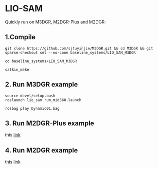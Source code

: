 # LIO-SAM
Quickly run on M3DGR, M2DGR-Plus and M2DGR:

## 1.Compile
```
git clone https://github.com/sjtuyinjie/M3DGR.git && cd M3DGR && git sparse-checkout set --no-cone baseline_systems/LIO_SAM_M3DGR

cd baseline_systems/LIO_SAM_M3DGR

catkin_make
```

## 2. Run M3DGR example
```
source devel/setup.bash
roslaunch lio_sam run_mid360.launch

rosbag play Dynamic01.bag
```

## 3. Run M2DGR-Plus example

this [link](https://github.com/sjtuyinjie/M2DGR-Benchmark/tree/main/LIO_Sam_M2DGRP)

## 4. Run M2DGR example

this [link](https://github.com/sjtuyinjie/M2DGR-Benchmark/tree/main/LIO_Sam_M2DGRP)



